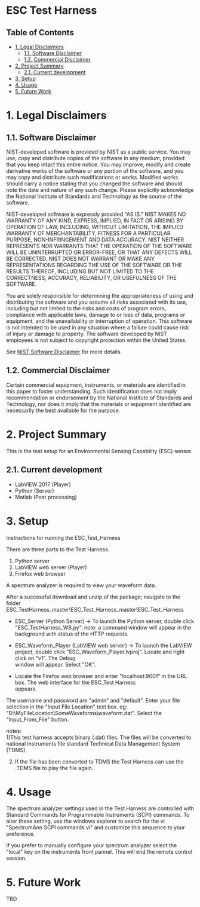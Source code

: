 # ESC Test Harness

## Table of Contents
- [1. Legal Disclaimers](#1-legal-disclaimers)
    - [1.1. Software Disclaimer](#11-software-disclaimer)
    - [1.2. Commercial Disclaimer](#12-commercial-disclaimer)
- [2. Project Summary](#2-project-summary)
    - [2.1. Current development](#21-current-development)
- [3. Setup](#3-setup)
- [4. Usage](#4-usage)
- [5. Future Work](#5-future-work)


# 1. Legal Disclaimers
## 1.1. Software Disclaimer
 NIST-developed software is provided by NIST as a public service. 
 You may use, copy and distribute copies of the software in any medium,
 provided that you keep intact this entire notice. You may improve,
 modify and create derivative works of the software or any portion of
 the software, and you may copy and distribute such modifications or
 works. Modified works should carry a notice stating that you changed
 the software and should note the date and nature of any such change.
 Please explicitly acknowledge the National Institute of Standards and
 Technology as the source of the software.
 
 NIST-developed software is expressly provided "AS IS." NIST MAKES NO
 WARRANTY OF ANY KIND, EXPRESS, IMPLIED, IN FACT OR ARISING BY
 OPERATION OF LAW, INCLUDING, WITHOUT LIMITATION, THE IMPLIED WARRANTY
 OF MERCHANTABILITY, FITNESS FOR A PARTICULAR PURPOSE, NON-INFRINGEMENT
 AND DATA ACCURACY. NIST NEITHER REPRESENTS NOR WARRANTS THAT THE
 OPERATION OF THE SOFTWARE WILL BE UNINTERRUPTED OR ERROR-FREE, OR
 THAT ANY DEFECTS WILL BE CORRECTED. NIST DOES NOT WARRANT OR MAKE ANY 
 REPRESENTATIONS REGARDING THE USE OF THE SOFTWARE OR THE RESULTS 
 THEREOF, INCLUDING BUT NOT LIMITED TO THE CORRECTNESS, ACCURACY,
 RELIABILITY, OR USEFULNESS OF THE SOFTWARE.
 
 You are solely responsible for determining the appropriateness of
 using and distributing the software and you assume all risks
 associated with its use, including but not limited to the risks and
 costs of program errors, compliance with applicable laws, damage to 
 or loss of data, programs or equipment, and the unavailability or
 interruption of operation. This software is not intended to be used in
 any situation where a failure could cause risk of injury or damage to
 property. The software developed by NIST employees is not subject to
 copyright protection within the United States.

 See [NIST Software Disclaimer](https://www.nist.gov/disclaimer) for more details.

## 1.2. Commercial Disclaimer
 Certain commercial equipment, instruments, or materials are identified in this paper to foster understanding. Such identification does not imply recommendation or endorsement by the National Institute of Standards and Technology, nor does it imply that the materials or equipment identified are necessarily the best available for the purpose.

# 2. Project Summary
This is the test setup for an Environmental Sensing Capability (ESC) sensor.

## 2.1. Current development 
* LabVIEW 2017 (Player)
* Python (Server)
* Matlab (Post processing)

# 3. Setup
  Instructions for running the ESC_Test_Harness

There are three parts to the Test Harness. 
1) Python server 
2) LabVIEW web server (Player)
3) Firefox web browser

A spectrum analyzer is required to view your waveform data.  

 After a successful download and unzip of the package;
  navigate to the folder ESC_TestHarness_master\ESC_Test_Harness_master\ESC_Test_Harness
    
* ESC_Server (Python Server) ->
   To launch the Python server, double click "ESC_TestHarness_WS.py".  note: a command window will appear in the background
with status of the HTTP requests.

* ESC_Waveform_Player (LabVIEW web server) ->
   To launch the LabVIEW project, double click "ESC_Waveform_Player.lvproj".  Locate and right click on "v1". The Debug  
window will appear.  Select "OK".

* Locate the Firefox web browser and enter "localhost:9001" in the URL box.  The web interface for the ESC_Test Harness  
appears.

The username and password are "admin" and "default".
Enter your file selection in the "Input File Location" text box.  eg: "D:\MyFileLocation\SomeWaveforms\waveform.dat". Select the "Input_From_File" button.  

notes:  
1)This test harness accepts binary (.dat) files.  The files will be converted to national instruments file standard 
Technical Data Management System (TDMS).

2) If the file has been converted to TDMS the Test Harness can use the .TDMS file to play the file again.
  
# 4. Usage
  The spectrum analyzer settings used in the Test Harness are controlled with Standard Commands for Programmable Instruments (SCPI) commands.  To alter these setting, use the windows explorer to search for the vi "SpectrumAnn SCPI commands.vi" and customize this sequence to your preference.

If you prefer to manually configure your spectrum analyzer select the "local" key on the instruments front pannel.  This will end the remote control session.


  
# 5. Future Work
  TBD
